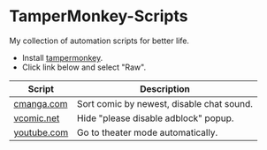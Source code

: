 # TamperMonkey-Scripts
My collection of automation scripts for better life.
- Install [tampermonkey](https://microsoftedge.microsoft.com/addons/detail/tampermonkey/iikmkjmpaadaobahmlepeloendndfphd).
- Click link below and select "Raw".

| Script  | Description |
| ------------- | ------------- |
| [cmanga.com](./scripts/cmanga.js) | Sort comic by newest, disable chat sound. |
| [vcomic.net](./scripts/vcomic.js) | Hide "please disable adblock" popup. |
| [youtube.com](./scripts/youtube.js) | Go to theater mode automatically. |
